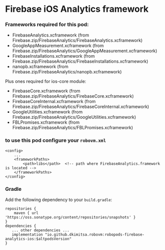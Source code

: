 # Firebase iOS Analytics framework

### Frameworks required for this pod: 
* FirebaseAnalytics.xcframework (from Firebase.zip/FirebaseAnalytics/FirebaseAnalytics.xcframework)
* GoogleAppMeasurement.xcframework (from Firebase.zip/FirebaseAnalytics/GoogleAppMeasurement.xcframework)
* FirebaseInstallations.xcframework (from Firebase.zip/FirebaseAnalytics/FirebaseInstallations.xcframework)
* nanopb.xcframework (from Firebase.zip/FirebaseAnalytics/nanopb.xcframework)

Plus ones required for ios-core module:
* FirebaseCore.xcframework (from Firebase.zip/FirebaseAnalytics/FirebaseCore.xcframework)
* FirebaseCoreInternal.xcframework (from Firebase.zip/FirebaseAnalytics/FirebaseCoreInternal.xcframework)
* GoogleUtilities.xcframework (from Firebase.zip/FirebaseAnalytics/GoogleUtilities.xcframework)
* FBLPromises.xcframework (from Firebase.zip/FirebaseAnalytics/FBLPromises.xcframework)

### to use this pod configure your `robovm.xml`

```
<config>
    ...
    <frameworkPaths>
        <path>libs</path>  <!-- path where FirebaseAnalytics.framework is located -->
    </frameworkPaths>
</config>
```

### Gradle

Add the following dependency to your `build.gradle`:

```
repositories {
    maven { url 'https://oss.sonatype.org/content/repositories/snapshots' }
}
dependencies {
   ... other dependencies ...
   implementation "io.github.dkimitsa.robovm:robopods-firebase-analytics-ios:$altpodsVersion"
}
```
